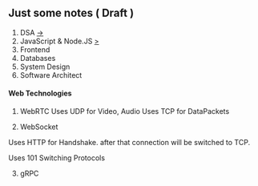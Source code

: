 ## Just some notes ( Draft )


    

1. DSA [->](/DSA.md)
2. JavaScript & Node.JS [>](/JavaScript%20&%20Node.md)
3. Frontend
4. Databases
5. System Design
6. Software Architect



#### Web Technologies

1. WebRTC
Uses UDP for Video, Audio
Uses TCP for DataPackets

2. WebSocket

Uses HTTP for Handshake. after that connection will be switched to TCP. 

Uses 101 Switching Protocols

3. gRPC
